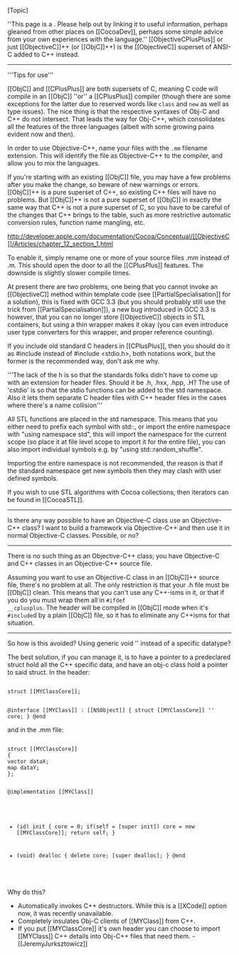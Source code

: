 


[Topic]

''This page is a . Please help out by linking it to useful information, perhaps gleaned from other places on [[CocoaDev]], perhaps some simple advice from your own experiences with the language.''
[[ObjectiveCPlusPlus]] or just [[ObjectiveC]]++ (or [[ObjC]]++) is the [[ObjectiveC]] superset of ANSI-C added to C++ instead.

----

'''Tips for use'''

[[ObjC]] and [[CPlusPlus]] are both supersets of C, meaning C code will compile in an [[ObjC]] ''or'' a [[CPlusPlus]] compiler (though there are some exceptions for the latter due to reserved words like <code>class</code> and <code>new</code> as well as type issues). The nice thing is that the respective syntaxes of Obj-C and C++ do not intersect. That leads the way for Obj-C++, which consolidates all the features of the three languages (albeit with some growing pains evident now and then).

In order to use Objective-C++, name your files with the <code>.mm</code> filename extension. This will identify the file as Objective-C++ to the compiler, and allow you to mix the languages.

If you're starting with an existing [[ObjC]] file, you may have a few problems after you make the change, so beware of new warnings or errors. [[ObjC]]++ is a pure superset of C++, so existing C++ files will have no problems. But [[ObjC]]++ is not a pure superset of [[ObjC]] in exactly the same way that C++ is not a pure superset of C, so you have to be careful of the changes that C++ brings to the table, such as more restrictive automatic conversion rules, function name mangling, etc.

http://developer.apple.com/documentation/Cocoa/Conceptual/[[ObjectiveC]]/Articles/chapter_12_section_1.html

To enable it, simply rename one or more of your source files <name>.mm instead of <name>.m. This should open the door to all the [[CPlusPlus]] features. The downside is slightly slower compile times.

At present there are two problems, one being that you cannot invoke an [[ObjectiveC]] method within template code (see [[PartialSpecialisation]] for a solution), this is fixed with GCC 3.3 (but you should probably still use the trick from [[PartialSpecialisation]]), a new bug introduced in GCC 3.3 is however, that you can no longer store [[ObjectiveC]] objects in STL containers, but using a thin wrapper makes it okay (you can even introduce user type converters for this wrapper, and proper reference counting).

If you include old standard C headers in [[CPlusPlus]], then you should do it as #include <cstdio> instead of #include <stdio.h>, both notations work, but the former is the recommended way, don't ask me why.

'''The lack of the h is so that the standards folks didn't have to come up with an extension for header files.  Should it be .h, .hxx, .hpp, .H?    The use of 'cstdio' is so that the stdio functions can be added to the std namespace.  Also it lets them separate C header files <cstring> with C++ header files <string> in the cases where there's a name collision'''

All STL functions are placed in the std namespace. This means that you either need to prefix each symbol with std::, or import the entire namespace with "using namespace std", this will import the namespace for the current scope (so place it at file level scope to import it for the entire file), you can also import individual symbols e.g. by "using std::random_shuffle".

Importing the entire namespace is not recommended, the reason is that if the standard namespace get new symbols then they may clash with user defined symbols.

If you wish to use STL algorithms with Cocoa collections, then iterators can be found in [[CocoaSTL]].

----

Is there any way possible to have an Objective-C class use an Objective-C++ class? I want to build a framework via Objective-C++ and then use it in normal Objective-C classes. Possible, or no?

----

There is no such thing as an Objective-C++ class; you have Objective-C and C++ classes in an Objective-C++ source file.

Assuming you want to use an Objective-C class in an [[ObjC]]++ source file, there's no problem at all. The only restriction is that your .h file must be [[ObjC]] clean. This means that you can't use any C++-isms in it, or that if you do you must wrap them all in <code>#ifdef __cplusplus</code>. The header will be compiled in [[ObjC]] mode when it's <code>#include</code>d by a plain [[ObjC]] file, so it has to eliminate any C++isms for that situation.

----

So how is this avoided? Using generic void '' instead of a specific datatype?

The best solution, if you can manage it, is to have a pointer to a predeclared struct hold all the C++ specific data, and have an obj-c class hold a pointer to said struct. In the header:

<code>
struct [[MYClassCore]];

@interface [[MYClass]] : [[NSObject]]
{
struct [[MYClassCore]] '' core;
}
@end
</code>

and in the .mm file:
 
<code>
struct [[MYClassCore]]
{
vector<string> dataX;
map<string, int> dataY;
};

@implementation [[MYClass]]
- (id) init
{
core = 0;
if(self = [super init])
    core = new [[MYClassCore]];
return self;
}

- (void) dealloc
{
delete core;
[super dealloc];
}
@end
</code>

Why do this?
- Automatically invokes C++ destructors. While this is a [[XCode]] option now, it was recently unavailable.
- Completely insulates Obj-C clients of [[MYClass]] from C++.
- If you put [[MYClassCore]] it's own header you can choose to import [[MYClass]] C++ details into Obj-C++ files that need them.
-[[JeremyJurksztowicz]]